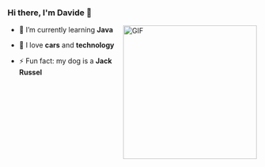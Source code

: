 
### Hi there, I'm Davide 👋
<img align="right" height="270px" alt="GIF" src="https://c.tenor.com/yA5R1AMuuBAAAAAC/car-drift.gif" style="max-width: 100%;">

  - 🔭 I’m currently learning **Java**   
 
  - 🌱 I love **cars** and **technology**         

  - ⚡ Fun fact: my dog is a **Jack Russel**



<!--
**DavideSaddi/DavideSaddi** is a ✨ _special_ ✨ repository because its `README.md` (this file) appears on your GitHub profile.

Here are some ideas to get you started:

- 🔭 I’m currently working on ...
- 🌱 I’m currently learning ...
- 🤔 I’m looking for help with ...
- 💬 Ask me about ...
- 📫 How to reach me: ...
- 😄 Pronouns: ...
- ⚡ Fun fact: ...
-->
